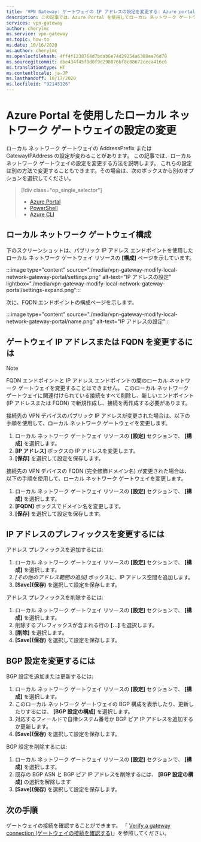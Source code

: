```yaml
---
title: 'VPN Gateway: ゲートウェイの IP アドレスの設定を変更する: Azure portal'
description: この記事では、Azure Portal を使用してローカル ネットワーク ゲートウェイの IP アドレスのプレフィックスを変更する手順について説明します
services: vpn-gateway
author: cherylmc
ms.service: vpn-gateway
ms.topic: how-to
ms.date: 10/16/2020
ms.author: cherylmc
ms.openlocfilehash: 4ff4f1238764d7bdab6e74d29254a6388ea76d78
ms.sourcegitcommit: dbe434f45f9d0f9d298076bf8c08672ceca416c6
ms.translationtype: HT
ms.contentlocale: ja-JP
ms.lasthandoff: 10/17/2020
ms.locfileid: "92143126"
---
```

# <a name="modify-local-network-gateway-settings-using-the-azure-portal"></a>Azure Portal を使用したローカル ネットワーク ゲートウェイの設定の変更

ローカル ネットワーク ゲートウェイの AddressPrefix または GatewayIPAddress の設定が変わることがあります。 この記事では、ローカル ネットワーク ゲートウェイの設定を変更する方法を説明します。 これらの設定は別の方法で変更することもできます。その場合は、次のボックスから別のオプションを選択してください。

> [!div class="op_single_selector"]
> * [Azure Portal](vpn-gateway-modify-local-network-gateway-portal.md)
> * [PowerShell](vpn-gateway-modify-local-network-gateway.md)
> * [Azure CLI](vpn-gateway-modify-local-network-gateway-cli.md)
>

## <a name="local-network-gateway-configuration"></a><a name="configure-lng"></a>ローカル ネットワーク ゲートウェイ構成

下のスクリーンショットは、パブリック IP アドレス エンドポイントを使用したローカル ネットワーク ゲートウェイ リソースの **[構成]** ページを示しています。

:::image type="content" source="./media/vpn-gateway-modify-local-network-gateway-portal/settings.png" alt-text="IP アドレスの設定" lightbox="./media/vpn-gateway-modify-local-network-gateway-portal/settings-expand.png":::

次に、FQDN エンドポイントの構成ページを示します。

:::image type="content" source="./media/vpn-gateway-modify-local-network-gateway-portal/name.png" alt-text="IP アドレスの設定":::

## <a name="to-modify-the-gateway-ip-address-or-fqdn"></a><a name="ip"></a>ゲートウェイ IP アドレスまたは FQDN を変更するには

> [!NOTE]
> FQDN エンドポイントと IP アドレス エンドポイントの間のローカル ネットワーク ゲートウェイを変更することはできません。 このローカル ネットワーク ゲートウェイに関連付けられている接続をすべて削除し、新しいエンドポイント (IP アドレスまたは FQDN) で新規作成し、接続を再作成する必要があります。
>

接続先の VPN デバイスのパブリック IP アドレスが変更された場合は、以下の手順を使用して、ローカル ネットワーク ゲートウェイを変更します。

1. ローカル ネットワーク ゲートウェイ リソースの **[設定]** セクションで、 **[構成]** を選択します。
2. **[IP アドレス]** ボックスの IP アドレスを変更します。
3. **[保存]** を選択して設定を保存します。

接続先の VPN デバイスの FQDN (完全修飾ドメイン名) が変更された場合は、以下の手順を使用して、ローカル ネットワーク ゲートウェイを変更します。

1. ローカル ネットワーク ゲートウェイ リソースの **[設定]** セクションで、 **[構成]** を選択します。
2. **[FQDN]** ボックスでドメイン名を変更します。
3. **[保存]** を選択して設定を保存します。

## <a name="to-modify-ip-address-prefixes"></a><a name="ipaddprefix"></a>IP アドレスのプレフィックスを変更するには

アドレス プレフィックスを追加するには:

1. ローカル ネットワーク ゲートウェイ リソースの **[設定]** セクションで、 **[構成]** を選択します。
2. *[その他のアドレス範囲の追加]* ボックスに、IP アドレス空間を追加します。
3. **[Save]\(保存\)** を選択して設定を保存します。

アドレス プレフィックスを削除するには:

1. ローカル ネットワーク ゲートウェイ リソースの **[設定]** セクションで、 **[構成]** を選択します。
2. 削除するプレフィックスが含まれる行の **[...]** を選択します。
3. **[削除]** を選択します。
4. **[Save]\(保存\)** を選択して設定を保存します。

## <a name="to-modify-bgp-settings"></a><a name="bgp"></a>BGP 設定を変更するには

BGP 設定を追加または更新するには:

1. ローカル ネットワーク ゲートウェイ リソースの **[設定]** セクションで、 **[構成]** を選択します。
2. このローカル ネットワーク ゲートウェイの BGP 構成を表示したり、更新したりするには、 **[BGP 設定の構成]** を選択します。
3. 対応するフィールドで自律システム番号か BGP ピア IP アドレスを追加するか更新します。
4. **[Save]\(保存\)** を選択して設定を保存します。

BGP 設定を削除するには:

1. ローカル ネットワーク ゲートウェイ リソースの **[設定]** セクションで、 **[構成]** を選択します。
2. 既存の BGP ASN と BGP ピア IP アドレスを削除するには、 **[BGP 設定の構成]** の選択を解除します
3. **[Save]\(保存\)** を選択して設定を保存します。

## <a name="next-steps"></a>次の手順

ゲートウェイの接続を確認することができます。 「 [Verify a gateway connection (ゲートウェイの接続を確認する)](vpn-gateway-verify-connection-resource-manager.md)」を参照してください。
